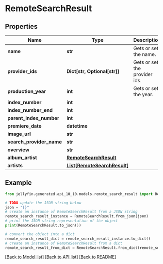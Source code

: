 # RemoteSearchResult


## Properties

Name | Type | Description | Notes
------------ | ------------- | ------------- | -------------
**name** | **str** | Gets or sets the name. | [optional] 
**provider_ids** | **Dict[str, Optional[str]]** | Gets or sets the provider ids. | [optional] 
**production_year** | **int** | Gets or sets the year. | [optional] 
**index_number** | **int** |  | [optional] 
**index_number_end** | **int** |  | [optional] 
**parent_index_number** | **int** |  | [optional] 
**premiere_date** | **datetime** |  | [optional] 
**image_url** | **str** |  | [optional] 
**search_provider_name** | **str** |  | [optional] 
**overview** | **str** |  | [optional] 
**album_artist** | [**RemoteSearchResult**](RemoteSearchResult.md) |  | [optional] 
**artists** | [**List[RemoteSearchResult]**](RemoteSearchResult.md) |  | [optional] 

## Example

```python
from jellyfin.generated.api_10_10.models.remote_search_result import RemoteSearchResult

# TODO update the JSON string below
json = "{}"
# create an instance of RemoteSearchResult from a JSON string
remote_search_result_instance = RemoteSearchResult.from_json(json)
# print the JSON string representation of the object
print(RemoteSearchResult.to_json())

# convert the object into a dict
remote_search_result_dict = remote_search_result_instance.to_dict()
# create an instance of RemoteSearchResult from a dict
remote_search_result_from_dict = RemoteSearchResult.from_dict(remote_search_result_dict)
```
[[Back to Model list]](README.md#documentation-for-models) [[Back to API list]](README.md#documentation-for-api-endpoints) [[Back to README]](README.md)


